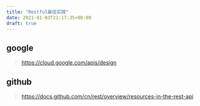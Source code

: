 ```yaml
---
title: "Restful最佳实践"
date: 2021-01-03T21:17:35+08:00
draft: true
---
```





## google
> https://cloud.google.com/apis/design

## github
> https://docs.github.com/cn/rest/overview/resources-in-the-rest-api
